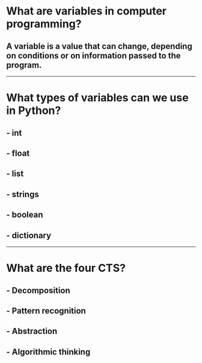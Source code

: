 # What are variables in computer programming? 
## A variable is a value that can change, depending on conditions or on information passed to the program.

------------

# What types of variables can we use in Python?
## - int 
## - float 
## - list 
## - strings 
## - boolean 
## - dictionary

------------

# What are the four CTS?
## - Decomposition
## - Pattern recognition
## - Abstraction
## - Algorithmic thinking
